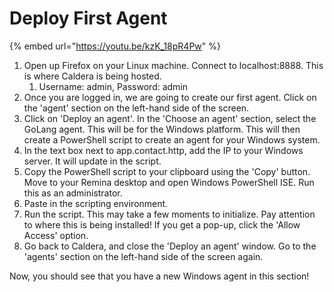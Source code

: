 # Deploy First Agent

{% embed url="https://youtu.be/kzK_18pR4Pw" %}

1. Open up Firefox on your Linux machine. Connect to localhost:8888. This is where Caldera is being hosted.
   1. Username: admin, Password: admin
2. Once you are logged in, we are going to create our first agent. Click on the 'agent' section on the left-hand side of the screen.&#x20;
3. Click on 'Deploy an agent'. In the 'Choose an agent' section, select the GoLang agent. This will be for the Windows platform.  This will then create a PowerShell script to create an agent for your Windows system.&#x20;
4. In the text box next to app.contact.http, add the IP to your Windows server. It will update in the script.&#x20;
5. Copy the PowerShell script to your clipboard using the 'Copy' button.  Move to your Remina desktop and open Windows PowerShell ISE. Run this as an administrator.&#x20;
6. Paste in the scripting environment.&#x20;
7. Run the script. This may take a few moments to initialize. Pay attention to where this is being installed! If you get a pop-up, click the 'Allow Access' option.&#x20;
8. Go back to Caldera, and close the 'Deploy an agent' window. Go to the 'agents' section on the left-hand side of the screen again. &#x20;

Now, you should see that you have a new Windows agent in this section!
